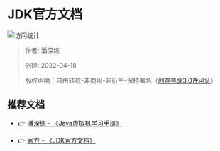 # JDK官方文档

![访问统计](https://visitor-badge.glitch.me/badge?page_id=senlypan.qa.04-jdk-docs&left_color=blue&right_color=red)

> 作者: 潘深练
>
> 创建: 2022-04-18
>
> 版权声明：自由转载-非商用-非衍生-保持署名（[创意共享3.0许可证](https://creativecommons.org/licenses/by-nc-nd/3.0/deed.zh)）


## 推荐文档

- 👉 [潘深练 - 《Java虚拟机学习手册》](http://jvm.panshenlian.com/)

- 👉 [官方 - 《JDK官方文档》](https://docs.oracle.com/en/java/javase/index.html)
 